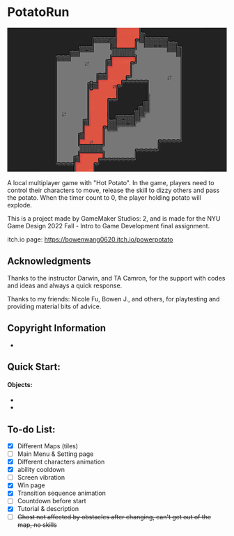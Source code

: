 # PotatoRun
<img src="https://raw.githubusercontent.com/bowencraft/PotatoRun/main/images/pic_valcano01.png" alt="pic_valcano01"  />

A local multiplayer game with "Hot Potato". In the game, players need to control their characters to move, release the skill to dizzy others and pass the potato. When the timer count to 0, the player holding potato will explode.

This is a project made by GameMaker Studios: 2, and is made for the NYU Game Design 2022 Fall - Intro to Game Development final assignment.



itch.io page: https://bowenwang0620.itch.io/powerpotato



## Acknowledgments

Thanks to the instructor Darwin, and TA Camron, for the support with codes and ideas and always a quick response.

Thanks to my friends: Nicole Fu, Bowen J., and others, for playtesting and providing material bits of advice.



## Copyright Information

- 



## Quick Start:

#### Objects:

- 
- 



## To-do List:

- [x] Different Maps (tiles)
- [ ] Main Menu & Setting page
- [x] Different characters animation
- [x] ability cooldown
- [ ] Screen vibration
- [x] Win page
- [x] Transition sequence animation
- [ ] Countdown before start
- [x] Tutorial & description
- [ ] ~~Ghost not affected by obstacles after changing, can't get out of the map, no skills~~

